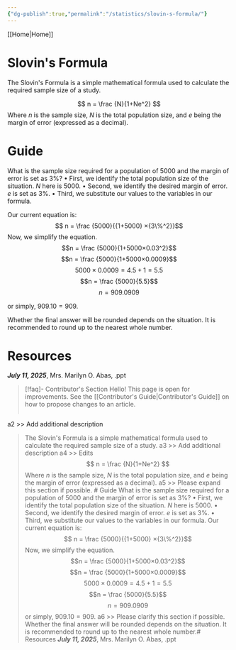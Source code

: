 ```yaml
---
{"dg-publish":true,"permalink":"/statistics/slovin-s-formula/"}
---
```


[[Home\|Home]]

# Slovin's Formula

The Slovin's Formula is a simple mathematical formula used to calculate the required sample size of a study.

$$ n = \frac {N}{1+Ne^2} $$
Where $n$ is the sample size, $N$ is the total population size, and $e$ being the margin of error (expressed as a decimal).

# Guide

What is the sample size required for a population of 5000 and the margin of error is set as 3%?
 • First, we identify the total population size of the situation. $N$ here is $5000$.
 • Second, we identify the desired margin of error. $e$ is set as $3\%$.
 • Third, we substitute our values to the variables in our formula.

Our current equation is:
$$ n = \frac {5000}{{1+5000} ×{3\%^2}}$$
Now, we simplify the equation.
$$n = \frac {5000}{1+5000×0.03^2}$$
$$n = \frac {5000}{1+5000×0.0009}$$
$$5000×0.0009=4.5+1=5.5$$
$$n = \frac {5000}{5.5}$$
$$n = 909.0909$$

or simply, $909.10 = 909$. 

Whether the final answer will be rounded depends on the situation. It is recommended to round up to the nearest whole number.

# Resources
***July 11, 2025***, Mrs. Marilyn O. Abas, .ppt



>[!faq]- Contributor's Section
Hello! This page is open for improvements. See the [[Contributor's Guide\|Contributor's Guide]] on how to propose changes to an article.
>```a1 >>> Slovin's Formula
a2 >> Add additional description
>The Slovin's Formula is a simple mathematical formula used to calculate the required sample size of a study.
>a3 >> Add additional description
a4 >> Edits
>$$ n = \frac {N}{1+Ne^2} $$
>Where $n$ is the sample size, $N$ is the total population size, and $e$ being the margin of error (expressed as a decimal).
a5 >> Please expand this section if possible. # Guide
What is the sample size required for a population of 5000 and the margin of error is set as 3%?
 • First, we identify the total population size of the situation. $N$ here is $5000$.
 • Second, we identify the desired margin of error. $e$ is set as $3\%$.
 • Third, we substitute our values to the variables in our formula.
>Our current equation is:
$$ n = \frac {5000}{{1+5000} ×{3\%^2}}$$
Now, we simplify the equation.
$$n = \frac {5000}{1+5000×0.03^2}$$
$$n = \frac {5000}{1+5000×0.0009}$$
$$5000×0.0009=4.5+1=5.5$$
$$n = \frac {5000}{5.5}$$
$$n = 909.0909$$
>or simply, $909.10 = 909$. 
a6 >> Please clarify this section if possible.
Whether the final answer will be rounded depends on the situation. It is recommended to round up to the nearest whole number.# Resources
***July 11, 2025***, Mrs. Marilyn O. Abas, .ppt

